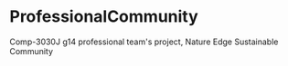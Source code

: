 # ProfessionalCommunity
Comp-3030J g14 professional team's project, Nature Edge Sustainable Community
